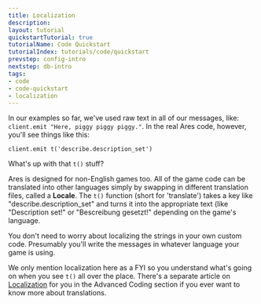 ```yaml
---
title: Localization
description:
layout: tutorial
quickstartTutorial: true
tutorialName: Code Quickstart
tutorialIndex: tutorials/code/quickstart
prevstep: config-intro
nextstep: db-intro
tags: 
- code
- code-quickstart
- localization
---
```


In our examples so far, we've used raw text in all of our messages, like: `client.emit "Here, piggy piggy piggy."`.  In the real Ares code, however, you'll see things like this:

    client.emit t('describe.description_set')

What's up with that `t()` stuff?

Ares is designed for non-English games too.  All of the game code can be translated into other languages simply by swapping in different translation files, called a **Locale**.  The `t()` function (short for 'translate') takes a key like "describe.description_set" and turns it into the appropriate text (like "Description set!" or "Bescreibung gesetzt!" depending on the game's language.

You don't need to worry about localizing the strings in your own custom code.  Presumably you'll write the messages in whatever language your game is using.

We only mention localization here as a FYI so you understand what's going on when you see `t()` all over the place.  There's a separate article on [Localization](/tutorials/code/localization) for you in the Advanced Coding section if you ever want to know more about translations.